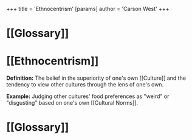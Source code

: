 +++
 title = 'Ethnocentrism'
[params]
	author = 'Carson West'
+++
# [[Glossary]]

# [[Ethnocentrism]] 
**Definition:**  The belief in the superiority of one's own [[Culture]] and the tendency to view other cultures through the lens of one's own.

**Example:** Judging other cultures' food preferences as "weird" or "disgusting" based on one's own [[Cultural Norms]].

# [[Glossary]]